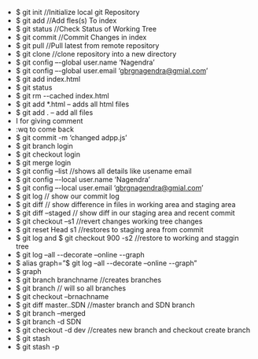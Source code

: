 *	$ git init   //Initialize local git Repository
*	$ git add <file> //Add  fles(s) To index
*	$ git status //Check Status of Working Tree
*	$ git commit //Commit Changes in index
*	$ git pull    //Pull latest from remote repository
*	$ git clone  //clone repository into a new directory
*	$ git config –-global user.name ‘Nagendra’
*	$ git config –-global user.email ‘gbrgnagendra@gmial.com’
*	$ git add index.html
*	$ git status 
*	$ git rm  --cached index.html
*	$ git add *.html – adds all html files
*	$ git add . – add all files
*	I for giving comment
*	:wq to come back
*	$ git commit -m ‘changed adpp.js’
*	$ git branch login
*	$ git checkout login
*	$ git merge login
*	$ git config –list //shows all details like usename email
*	$ git config –-local  user.name ‘Nagendra’
*	$ git config –-local user.email ‘gbrgnagendra@gmial.com’
*	$ git log // show our commit log
*	$ git diff // show difference in files in working area and staging area
*	$ git diff –staged // show diff in our staging area and recent  commit
*	$ git checkout –s1 //revert changes working tree changes
*	$ git reset Head s1 //restores to staging area from commit
*	$ git  log and $ git checkout 900 -s2 //restore  to working and staggin tree
*	$ git log –all  --decorate –online  --graph
*	$ alias graph=”$ git log –all  --decorate –online  --graph”
*	$ graph
*	$ git branch branchname  //creates branches
*	$ git branch // will so all branches
*	$ git checkout –brnachname
*	$ git diff master..SDN  //master branch and SDN branch
*	$ git branch –merged
*	$ git branch -d SDN
*	$ git checkout -d dev //creates new branch and checkout create branch
*	$ git stash
*	$ git stash -p
